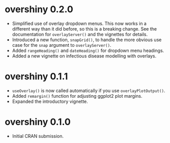 # overshiny 0.2.0

* Simplified use of overlay dropdown menus. This now works in a different way
than it did before, so this is a breaking change. See the documentation for
`overlayServer()` and the vignettes for details.
* Introduced a new function, `snapGrid()`, to handle the more obvious use case
  for the `snap` argument to `overlayServer()`.
* Added `rangeHeading()` and `dateHeading()` for dropdown menu headings.
* Added a new vignette on infectious disease modelling with overlays.

# overshiny 0.1.1

* `useOverlay()` is now called automatically if you use `overlayPlotOutput()`.
* Added `remargin()` function for adjusting ggplot2 plot margins.
* Expanded the introductory vignette.

# overshiny 0.1.0

* Initial CRAN submission.
